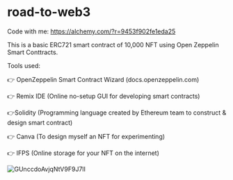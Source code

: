 # road-to-web3 
Code with me: https://alchemy.com/?r=9453f902fe1eda25 

This is a basic ERC721 smart contract of 10,000 NFT using Open Zeppelin Smart Conttracts.

Tools used:

👉 OpenZeppelin Smart Contract Wizard
(docs.openzeppelin.com)

👉 Remix IDE
(Online no-setup GUI for developing smart contracts)

👉Solidity
(Programming language created by Ethereum team to construct & design smart      contract)

👉 Canva
(To design myself an NFT for experimenting)

👉 IFPS
(Online storage for your NFT on the internet)

![GUnccdoAvjqNtV9F9J7lI](https://user-images.githubusercontent.com/61817625/211232518-ac804ba6-fddf-49e6-b6fb-dd46b6a611d6.jpeg)

